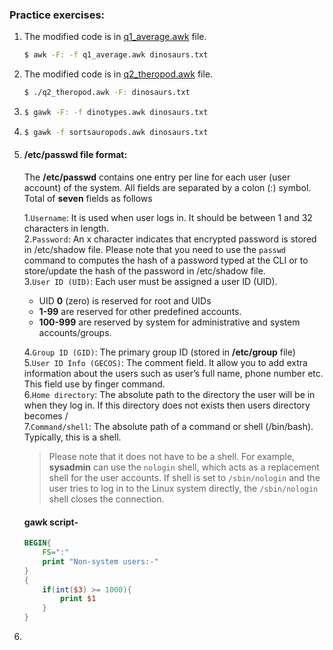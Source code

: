 ### Practice exercises:

1.  The modified code is in [q1_average.awk](q1_average.awk) file.
    ```bash
    $ awk -F: -f q1_average.awk dinosaurs.txt
    ```
2.  The modified code is in [q2_theropod.awk](q2_theropod.awk) file.
    ```bash
    $ ./q2_theropod.awk -F: dinosaurs.txt
    ```
3.  ```bash
    $ gawk -F: -f dinotypes.awk dinosaurs.txt
    ```
4.  ```bash
    $ gawk -f sortsauropods.awk dinosaurs.txt
    ```
5.  #### /etc/passwd file format:
    The **/etc/passwd** contains one entry per line for each user (user account) of the system. All fields are separated by a colon (:) symbol. Total of **seven** fields as follows

    1.`Username`: It is used when user logs in. It should be between 1 and 32 characters in length.     
    2.`Password`: An x character indicates that encrypted password is stored in /etc/shadow file. Please note that you need to use the `passwd` command to computes the hash of a password typed at the CLI or to store/update the hash of the password in /etc/shadow file.    
    3.`User ID (UID)`: Each user must be assigned a user ID (UID).
    - UID **0** (zero) is reserved for root and UIDs  
    - **1-99** are reserved for other predefined accounts.    
    - **100-999** are reserved by system for administrative and system accounts/groups.     

    4.`Group ID (GID)`: The primary group ID (stored in **/etc/group** file)    
    5.`User ID Info (GECOS)`: The comment field. It allow you to add extra information about the users such as user’s full name, phone number etc. This field use by finger command.    
    6.`Home directory`: The absolute path to the directory the user will be in when they log in. If this directory does not exists then users directory becomes /   
    7.`Command/shell`: The absolute path of a command or shell (/bin/bash). Typically, this is a shell.
    > Please note that it does not have to be a shell. For example, **sysadmin** can use the `nologin` shell, which acts as a replacement shell for the user accounts. If shell is set to `/sbin/nologin` and the user tries to log in to the Linux system directly, the `/sbin/nologin` shell closes the connection.  

    #### gawk script-
    ```awk
    BEGIN{
        FS=":"
        print "Non-system users:-"
    }
    {
        if(int($3) >= 1000){
            print $1
        }
    }
    ```
7.  

